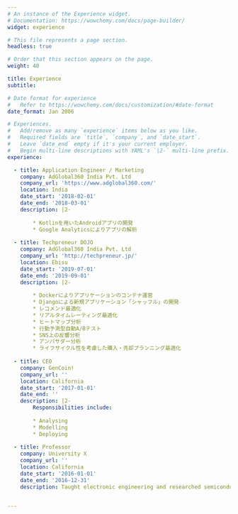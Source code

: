 ```yaml
---
# An instance of the Experience widget.
# Documentation: https://wowchemy.com/docs/page-builder/
widget: experience

# This file represents a page section.
headless: true

# Order that this section appears on the page.
weight: 40

title: Experience
subtitle:

# Date format for experience
#   Refer to https://wowchemy.com/docs/customization/#date-format
date_format: Jan 2006

# Experiences.
#   Add/remove as many `experience` items below as you like.
#   Required fields are `title`, `company`, and `date_start`.
#   Leave `date_end` empty if it's your current employer.
#   Begin multi-line descriptions with YAML's `|2-` multi-line prefix.
experience:

  - title: Application Engineer / Marketing
    company: AdGlobal360 India Pvt. Ltd
    company_url: 'https://www.adglobal360.com/'
    location: India
    date_start: '2018-02-01'
    date_end: '2018-03-01'
    description: |2-
        
        * Kotlinを用いたAndroidアプリの開発
        * Google Analyticsによりアプリの解析
        
  - title: Techpreneur DOJO
    company: AdGlobal360 India Pvt. Ltd
    company_url: 'http://techpreneur.jp/'
    location: Ebisu
    date_start: '2019-07-01'
    date_end: '2019-09-01'
    description: |2-
        
        * Dockerによりアプリケーションのコンテナ運営
        * Djangoによる新規アプリケーション「シャッフル」の開発
        * レコメンド最適化
        * リアルタイムレーティング最適化
        * ヒートマップ分析
        * 行動予測型自動A/Bテスト
        * SNS上の反響分析
        * アンバサダー分析
        * ライフサイクル性を考慮した購入・売却プランニング最適化
        
  - title: CEO
    company: GenCoin!
    company_url: ''
    location: California
    date_start: '2017-01-01'
    date_end: ''
    description: |2-
        Responsibilities include:
        
        * Analysing
        * Modelling
        * Deploying
        
  - title: Professor
    company: University X
    company_url: ''
    location: California
    date_start: '2016-01-01'
    date_end: '2016-12-31'
    description: Taught electronic engineering and researched semiconductor physics.


---
```

